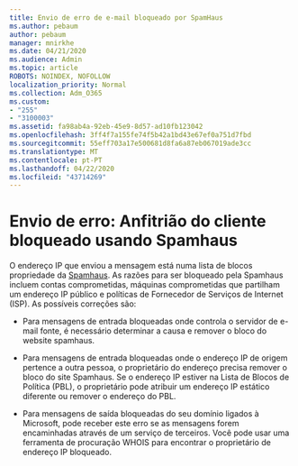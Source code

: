 ```yaml
---
title: Envio de erro de e-mail bloqueado por SpamHaus
ms.author: pebaum
author: pebaum
manager: mnirkhe
ms.date: 04/21/2020
ms.audience: Admin
ms.topic: article
ROBOTS: NOINDEX, NOFOLLOW
localization_priority: Normal
ms.collection: Adm_O365
ms.custom:
- "255"
- "3100003"
ms.assetid: fa98ab4a-92eb-45e9-8d57-ad10fb123042
ms.openlocfilehash: 3ff4f7a155fe74f5b42a1bd43e67ef0a751d7fbd
ms.sourcegitcommit: 55eff703a17e500681d8fa6a87eb067019ade3cc
ms.translationtype: MT
ms.contentlocale: pt-PT
ms.lasthandoff: 04/22/2020
ms.locfileid: "43714269"
---
```

# <a name="error-sending-email-client-host-blocked-using-spamhaus"></a>Envio de erro: Anfitrião do cliente bloqueado usando Spamhaus

O endereço IP que enviou a mensagem está numa lista de blocos propriedade da [Spamhaus](https://go.microsoft.com/fwlink/p/?linkid=123245). As razões para ser bloqueado pela Spamhaus incluem contas comprometidas, máquinas comprometidas que partilham um endereço IP público e políticas de Fornecedor de Serviços de Internet (ISP). As possíveis correções são:
  
- Para mensagens de entrada bloqueadas onde controla o servidor de e-mail fonte, é necessário determinar a causa e remover o bloco do website spamhaus.

- Para mensagens de entrada bloqueadas onde o endereço IP de origem pertence a outra pessoa, o proprietário do endereço precisa remover o bloco do site Spamhaus. Se o endereço IP estiver na Lista de Blocos de Política (PBL), o proprietário pode atribuir um endereço IP estático diferente ou remover o endereço do PBL.

- Para mensagens de saída bloqueadas do seu domínio ligados à Microsoft, pode receber este erro se as mensagens forem encaminhadas através de um serviço de terceiros. Você pode usar uma ferramenta de procuração WHOIS para encontrar o proprietário de endereço IP bloqueado.
